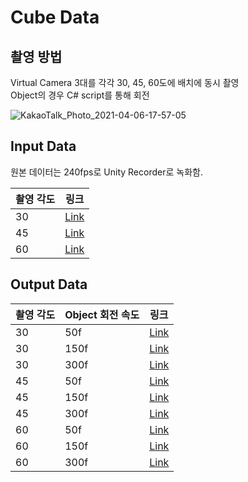 # Cube Data

## 촬영 방법

Virtual Camera 3대를 각각 30, 45, 60도에 배치에 동시 촬영  
Object의 경우 C# script를 통해 회전

![KakaoTalk_Photo_2021-04-06-17-57-05](https://user-images.githubusercontent.com/44921488/113685780-8f4ece00-9701-11eb-87c9-c7f13c24149c.png)

## Input Data

원본 데이터는 240fps로 Unity Recorder로 녹화함.

|촬영 각도|링크|
|------|---|
|30|[Link](https://github.com/kuai-lab/Event-based-3D-Reconstruction/tree/main/v2e/input/0406_cube/30)|
|45|[Link](https://github.com/kuai-lab/Event-based-3D-Reconstruction/tree/main/v2e/input/0406_cube/45)|
|60|[Link](https://github.com/kuai-lab/Event-based-3D-Reconstruction/tree/main/v2e/input/0406_cube/60)|

## Output Data

|촬영 각도|Object 회전 속도|링크|
|------|---|---|
|30|50f|[Link](https://github.com/kuai-lab/Event-based-3D-Reconstruction/tree/main/v2e/output/0406_cube/30/50f_30)|
|30|150f|[Link](https://github.com/kuai-lab/Event-based-3D-Reconstruction/tree/main/v2e/output/0406_cube/30/150f_30)|
|30|300f|[Link](https://github.com/kuai-lab/Event-based-3D-Reconstruction/tree/main/v2e/output/0406_cube/30/300f_30)|
|45|50f|[Link](https://github.com/kuai-lab/Event-based-3D-Reconstruction/tree/main/v2e/output/0406_cube/45/50f_45)|
|45|150f|[Link](https://github.com/kuai-lab/Event-based-3D-Reconstruction/tree/main/v2e/output/0406_cube/45/150f_45)|
|45|300f|[Link](https://github.com/kuai-lab/Event-based-3D-Reconstruction/tree/main/v2e/output/0406_cube/45/300f_45)|
|60|50f|[Link](https://github.com/kuai-lab/Event-based-3D-Reconstruction/tree/main/v2e/output/0406_cube/60/50f_60)|
|60|150f|[Link](https://github.com/kuai-lab/Event-based-3D-Reconstruction/tree/main/v2e/output/0406_cube/60/150f_60)|
|60|300f|[Link](https://github.com/kuai-lab/Event-based-3D-Reconstruction/tree/main/v2e/output/0406_cube/60/300f_60)|
